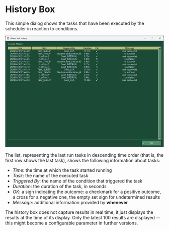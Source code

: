 # History Box

This simple dialog shows the tasks that have been executed by the scheduler in reaction to conditions.

![HistoryBox](graphics/when-history.png)

The list, representing the last run tasks in descending time order (that is, the first row shows the last task), shows the following information about tasks:

* _Time_: the time at which the task started running
* _Task_: the name of the executed task
* _Triggered By_: the name of the condition that triggered the task
* _Duration_: the duration of the task, in seconds
* _OK_: a sign indicating the outcome: a checkmark for a positive outcome, a cross for a negative one, the empty set sign for undetermined results
* _Message_: additional information provided by **whenever**

The history box does not capture results in real time, it just displays the results at the time of its display. Only the latest 100 results are displayed -- this might become a configurable parameter in further versions.
